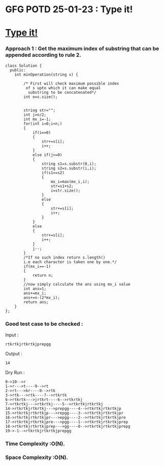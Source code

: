 # GFG POTD 25-01-23 : Type it!

# <a href="https://practice.geeksforgeeks.org/problems/95080eb9efbf7cc5cb4851ddf8d7946e3f212a49/1">Type it!</a>

### Approach 1 : Get the maximum index of substring that can be appended according to rule 2.

```
class Solution {
  public:
    int minOperation(string s) {

        /* First will check maximum possible index
         of s upto which it can make equal
          substring to be concatenated*/
        int n=s.size();


        string str="";
        int j=n/2;
        int mx_i=-1;
        for(int i=0;i<n;)
        {
            if(i==0)
            {
                str+=s[i];
                i++;
            }
            else if(j>=0)
            {
                string s1=s.substr(0,i);
                string s2=s.substr(i,i);
                if(s1==s2)
                {
                    mx_i=max(mx_i,i);
                    str=s1+s2;
                    i=str.size();
                }
                else
                {
                    str+=s[i];
                    i++;
                }
            }
            else
            {
                str+=s[i];
                i++;
            }
            j--;
        }
        /*If no such index return s.length() 
        i.e each character is taken one by one.*/
        if(mx_i==-1)
        {
            return n;
        }
        //now simply calculate the ans using mx_i value
        int ans=1;
        ans+=mx_i;
        ans+=n-(2*mx_i);
        return ans;
    }
};
```
### Good test case to be checked  :
Input :
```
rtkrtkjrtkrtkjprepgg
```
Output :
```
14
```
Dry Run :
```
0->10-->r
1->r--->t----9-->rt
2->rt--->kr----8-->rtk
3->rtk--->rtk----7-->rtkrtk
6->rtkrtk--->jrtkrt----6-->rtkrtkj
7->rtkrtkj--->rtkrtkj----5-->rtkrtkjrtkrtkj
14->rtkrtkjrtkrtkj--->prepgg----4-->rtkrtkjrtkrtkjp
15->rtkrtkjrtkrtkjp--->repgg----3-->rtkrtkjrtkrtkjpr
16->rtkrtkjrtkrtkjpr--->epgg----2-->rtkrtkjrtkrtkjpre
17->rtkrtkjrtkrtkjpre--->pgg----1-->rtkrtkjrtkrtkjprep
18->rtkrtkjrtkrtkjprep--->gg----0-->rtkrtkjrtkrtkjprepg
19->-1-->rtkrtkjrtkrtkjprepgg
```
### Time Complexity :O(N).
### Space Complexity :O(N).

